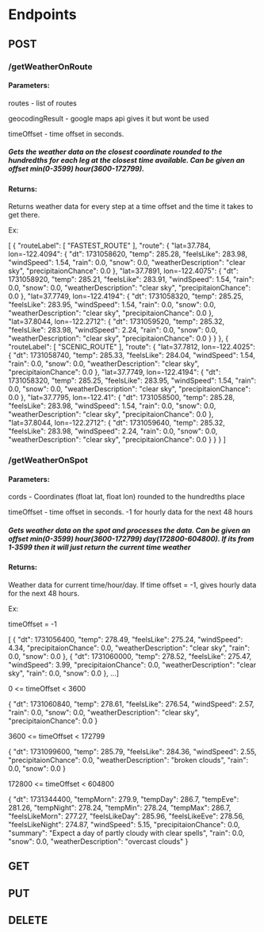 # Endpoints

## POST

### /getWeatherOnRoute

#### Parameters:
routes - list of routes 

geocodingResult - google maps api gives it but wont be used

timeOffset - time offset in seconds.

##### Gets the weather data on the closest coordinate rounded to the hundredths for each leg at the closest time available. Can be given an offset min(0-3599) hour(3600-172799).

#### Returns:
Returns weather data for every step at a time offset and the time it takes to get there.

Ex:

[
{
"routeLabel": [
"FASTEST_ROUTE"
],
"route": {
"lat=37.784, lon=-122.4094": {
"dt": 1731058620,
"temp": 285.28,
"feelsLike": 283.98,
"windSpeed": 1.54,
"rain": 0.0,
"snow": 0.0,
"weatherDescription": "clear sky",
"precipitaionChance": 0.0
},
"lat=37.7891, lon=-122.4075": {
"dt": 1731058920,
"temp": 285.21,
"feelsLike": 283.91,
"windSpeed": 1.54,
"rain": 0.0,
"snow": 0.0,
"weatherDescription": "clear sky",
"precipitaionChance": 0.0
},
"lat=37.7749, lon=-122.4194": {
"dt": 1731058320,
"temp": 285.25,
"feelsLike": 283.95,
"windSpeed": 1.54,
"rain": 0.0,
"snow": 0.0,
"weatherDescription": "clear sky",
"precipitaionChance": 0.0
},
"lat=37.8044, lon=-122.2712": {
"dt": 1731059520,
"temp": 285.32,
"feelsLike": 283.98,
"windSpeed": 2.24,
"rain": 0.0,
"snow": 0.0,
"weatherDescription": "clear sky",
"precipitaionChance": 0.0
}
}
},
{
"routeLabel": [
"SCENIC_ROUTE"
],
"route": {
"lat=37.7812, lon=-122.4025": {
"dt": 1731058740,
"temp": 285.33,
"feelsLike": 284.04,
"windSpeed": 1.54,
"rain": 0.0,
"snow": 0.0,
"weatherDescription": "clear sky",
"precipitaionChance": 0.0
},
"lat=37.7749, lon=-122.4194": {
"dt": 1731058320,
"temp": 285.25,
"feelsLike": 283.95,
"windSpeed": 1.54,
"rain": 0.0,
"snow": 0.0,
"weatherDescription": "clear sky",
"precipitaionChance": 0.0
},
"lat=37.7795, lon=-122.41": {
"dt": 1731058500,
"temp": 285.28,
"feelsLike": 283.98,
"windSpeed": 1.54,
"rain": 0.0,
"snow": 0.0,
"weatherDescription": "clear sky",
"precipitaionChance": 0.0
},
"lat=37.8044, lon=-122.2712": {
"dt": 1731059640,
"temp": 285.32,
"feelsLike": 283.98,
"windSpeed": 2.24,
"rain": 0.0,
"snow": 0.0,
"weatherDescription": "clear sky",
"precipitaionChance": 0.0
}
}
}
]

### /getWeatherOnSpot

#### Parameters:
cords - Coordinates (float lat, float lon) rounded to the hundredths place

timeOffset - time offset in seconds. -1 for hourly data for the next 48 hours

##### Gets weather data on the spot and processes the data. Can be given an offset min(0-3599) hour(3600-172799) day(172800-604800). If its from 1-3599 then it will just return the current time weather

#### Returns: 
Weather data for current time/hour/day. If time offset = -1, gives hourly data for the next 48 hours.

Ex:

timeOffset = -1

[
{
"dt": 1731056400,
"temp": 278.49,
"feelsLike": 275.24,
"windSpeed": 4.34,
"precipitaionChance": 0.0,
"weatherDescription": "clear sky",
"rain": 0.0,
"snow": 0.0
},
{
"dt": 1731060000,
"temp": 278.52,
"feelsLike": 275.47,
"windSpeed": 3.99,
"precipitaionChance": 0.0,
"weatherDescription": "clear sky",
"rain": 0.0,
"snow": 0.0
},
...]

0 <= timeOffset < 3600

{
"dt": 1731060840,
"temp": 278.61,
"feelsLike": 276.54,
"windSpeed": 2.57,
"rain": 0.0,
"snow": 0.0,
"weatherDescription": "clear sky",
"precipitaionChance": 0.0
}

3600 <= timeOffset < 172799

{
"dt": 1731099600,
"temp": 285.79,
"feelsLike": 284.36,
"windSpeed": 2.55,
"precipitaionChance": 0.0,
"weatherDescription": "broken clouds",
"rain": 0.0,
"snow": 0.0
}

172800 <= timeOffset < 604800

{
"dt": 1731344400,
"tempMorn": 279.9,
"tempDay": 286.7,
"tempEve": 281.26,
"tempNight": 278.24,
"tempMin": 278.24,
"tempMax": 286.7,
"feelsLikeMorn": 277.27,
"feelsLikeDay": 285.96,
"feelsLikeEve": 278.56,
"feelsLikeNight": 274.87,
"windSpeed": 5.15,
"precipitaionChance": 0.0,
"summary": "Expect a day of partly cloudy with clear spells",
"rain": 0.0,
"snow": 0.0,
"weatherDescription": "overcast clouds"
}

## GET

## PUT

## DELETE
